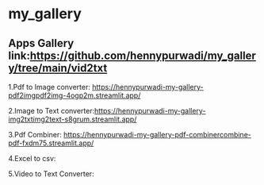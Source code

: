 # my_gallery
Apps Gallery link:https://github.com/hennypurwadi/my_gallery/tree/main/vid2txt
---------------
1.Pdf to Image converter: https://hennypurwadi-my-gallery-pdf2imgpdf2img-4ogp2m.streamlit.app/

2.Image to Text converter:https://hennypurwadi-my-gallery-img2txtimg2text-s8grum.streamlit.app/ 

3.Pdf Combiner: https://hennypurwadi-my-gallery-pdf-combinercombine-pdf-fxdm75.streamlit.app/

4.Excel to csv:

5.Video to Text Converter:
